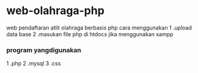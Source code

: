 # web-olahraga-php
web pendaftaran atlit olahraga berbasis php
cara menggunakan 
1 .upload data base 
2 .masukan file php di htdocs jika menggunakan xampp

### program yangdigunakan 
1 .php
2 .mysql
3 .css
